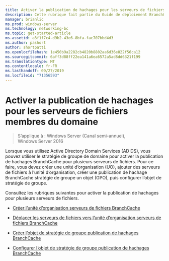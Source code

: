 ```yaml
---
title: Activer la publication de hachages pour les serveurs de fichiers membres du domaine
description: Cette rubrique fait partie du Guide de déploiement BranchCache pour Windows Server 2016, qui montre comment déployer BranchCache en mode de cache distribué et hébergé pour optimiser l’utilisation de la bande passante WAN dans les filiales.
manager: brianlic
ms.prod: windows-server
ms.technology: networking-bc
ms.topic: get-started-article
ms.assetid: a3f1f7c4-d9b2-43e6-8bfa-fac707bbd4d3
ms.author: pashort
author: shortpatti
ms.openlocfilehash: 1e450b9a2282cb4820b8802aa6d36e822f56ca12
ms.sourcegitcommit: 6aff3d88ff22ea141a6ea6572a5ad8dd6321f199
ms.translationtype: MT
ms.contentlocale: fr-FR
ms.lasthandoff: 09/27/2019
ms.locfileid: "71356593"
---
```

# <a name="enable-hash-publication-for-domain-member-file-servers"></a>Activer la publication de hachages pour les serveurs de fichiers membres du domaine

>S’applique à : Windows Server (Canal semi-annuel), Windows Server 2016

Lorsque vous utilisez Active Directory Domain Services (AD DS), vous pouvez utiliser le stratégie de groupe de domaine pour activer la publication de hachages BranchCache pour plusieurs serveurs de fichiers. Pour ce faire, vous devez créer une unité d’organisation (UO), ajouter des serveurs de fichiers à l’unité d’organisation, créer une publication de hachage BranchCache stratégie de groupe un objet (GPO), puis configurer l’objet de stratégie de groupe.  
  
Consultez les rubriques suivantes pour activer la publication de hachages pour plusieurs serveurs de fichiers.  
  
-   [Créer l’unité d’organisation serveurs de fichiers BranchCache](../../branchcache/deploy/Create-the-BranchCache-File-Servers-Organizational-Unit.md)  
  
-   [Déplacer les serveurs de fichiers vers l’unité d’organisation serveurs de fichiers BranchCache](../../branchcache/deploy/Move-File-Servers-to-the-BranchCache-File-Servers-Organizational-Unit.md)  
  
-   [Créer l’objet de stratégie de groupe publication de hachages BranchCache](../../branchcache/deploy/Create-the-BranchCache-Hash-Publication-Group-Policy-Object.md)  
  
-   [Configurer l’objet de stratégie de groupe publication de hachages BranchCache](../../branchcache/deploy/Configure-the-BranchCache-Hash-Publication-Group-Policy-Object.md)  
  


